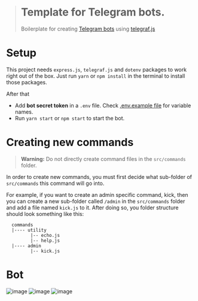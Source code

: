 > # Template for Telegram bots.
> Boilerplate for creating [Telegram bots](https://telegram.org/) using [telegraf.js](https://telegrafjs.org)

# Setup
  This project needs `express.js`, `telegraf.js` and `dotenv` packages to work right out of the box. Just run `yarn` or `npm install` in the terminal to install those packages. 

  After that

  - Add **bot secret token** in a `.env` file. Check [.env.example file](https://github.com/naz-i-ya/TechBuddyTelegramBot[TBTB]/blob/master/.env.example) for variable names.
  - Run `yarn start` or `npm start` to start the bot.

# Creating new commands
> **Warning:** Do not directly create command files in the `src/commands` folder.

In order to create new commands, you must first decide what sub-folder of `src/commands` this command will go into.

For example, if you want to create an admin specific command, kick, then you can create a new sub-folder called `/admin` in the `src/commands` folder and add a file named `kick.js` to it. After doing so, you folder structure should look something like this:
```
  commands 
  |---- utility
         |-- echo.js
         |-- help.js
  |---- admin
         |-- kick.js
```

# Bot
![image](https://user-images.githubusercontent.com/76842801/214855446-762a3b0d-2434-49bd-83b1-423cce3c5235.png)
![image](https://user-images.githubusercontent.com/76842801/214856312-06a49312-da28-43a5-9ee5-8fc70fef833d.png)
![image](https://user-images.githubusercontent.com/76842801/214858170-ad947331-6e62-4469-b9d0-c5baf58f1bc5.png)




